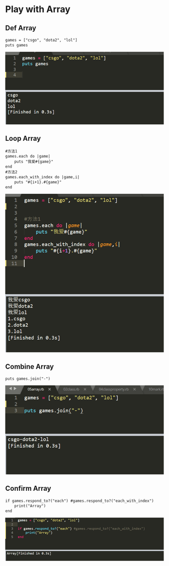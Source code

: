 # Play with Array

## Def  Array

```text
games = ["csgo", "dota2", "lol"]
puts games
```

![](../.gitbook/assets/image%20%28159%29.png)

## Loop Array

```text
#方法1
games.each do |game|
    puts "我爱#{game}"
end
#方法2
games.each_with_index do |game,i|
	puts "#{i+1}.#{game}"
end
```

![](../.gitbook/assets/image%20%28116%29.png)

## Combine Array

```text
puts games.join("-")
```

![](../.gitbook/assets/image%20%28136%29.png)

## Confirm Array

```text
if games.respond_to?("each") #games.respond_to?("each_with_index")
	print("Array")
end
```

![](../.gitbook/assets/image%20%2848%29.png)

